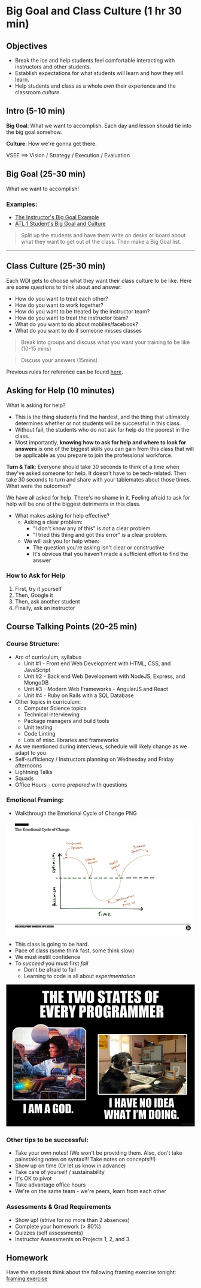 # Big Goal and Class Culture (1 hr 30 min)

## Objectives
* Break the ice and help students feel comfortable interacting with instructors and other students.
* Establish expectations for what students will learn and how they will learn.
* Help students and class as a whole *own* their experience and the classroom *culture*.

## Intro (5-10 min)
**Big Goal**: What we want to accomplish. Each day and lesson should tie into the big goal somehow.

**Culture**: How we're gonna get there.

VSEE ==> Vision / Strategy / Execution / Evaluation

## Big Goal (25-30 min)

What we want to accomplish!

### Examples:

* [The Instructor's Big Goal Example](samples/big-goal-instructors.md)
* [ATL 1 Student's Big Goal and Culture](samples/big-goal-students.md)

> Split up the students and have them write on desks or board about what they want to get out of the class. Then make a Big Goal list.

---

## Class Culture (25-30 min)

Each WDI gets to choose what they want their class culture to be like. Here are some questions to think about and answer:

* How do you want to treat each other?
* How do you want to work together?
* How do you want to be treated by the instructor team?
* How do you want to treat the instructor team?
* What do you want to do about mobiles/facebook?
* What do you want to do if someone misses classes

> Break into groups and discuss what you want your training to be like (10-15 mins)

> Discuss your answers (15mins)

Previous rules for reference can be found [here](samples/culture.md).

## Asking for Help (10 minutes)

What is asking for help?

- This is the thing students find the hardest, and the thing that ultimately determines whether or not students will be successful in this class.
- Without fail, the students who do not ask for help do the poorest in the class.
- Most importantly, **knowing how to ask for help and where to look for answers** is one of the biggest skills you can gain from this class that will be applicable as you prepare to join the professional workforce.

**Turn & Talk**: Everyone should take 30 seconds to think of a time when they've asked someone for help. It doesn't have to be tech-related. Then take 30 seconds to turn and share with your tablemates about those times. What were the outcomes?

We have all asked for help. There's no shame in it. Feeling afraid to ask for help will be one of the biggest detriments in this class.

* What makes asking for help effective?
  - Asking a clear problem:
    * "I don't know any of this" is *not* a clear problem.
    * "I tried this thing and got this error" *is* a clear problem.
  - We will ask you for help when:
      * The question you're asking isn't clear or constructive
      * It's obvious that you haven't made a sufficient effort to find the answer

### How to Ask for Help

1. First, try it yourself
2. Then, Google it
3. Then, ask another student
4. Finally, ask an instructor

## Course Talking Points (20-25 min)

### Course Structure:

* Arc of curriculum, syllabus
  - Unit #1 - Front end Web Development with HTML, CSS, and JavaScript
  - Unit #2 - Back end Web Development with NodeJS, Express, and MongoDB
  - Unit #3 - Modern Web Frameworks - AngularJS and React
  - Unit #4 - Ruby on Rails with a SQL Database
* Other topics in curriculum:
  - Computer Science topics
  - Technical interviewing
  - Package managers and build tools
  - Unit testing
  - Code Linting
  - Lots of misc. libraries and frameworks
* As we mentioned during interviews, schedule will likely change as we adapt to you
* Self-sufficiency / Instructors planning on Wednesday and Friday afternoons
* Lightning Talks
* Squads
* Office Hours - come *prepared* with questions

### Emotional Framing:

* Walkthrough the Emotional Cycle of Change PNG

![Emotional Cycle of Change](images/emotional-cycle-of-change.png)

* This class is going to be hard.
* Pace of class (some think fast, some think slow)
* We must instill confidence
* To *succeed* you must first *fail*
  - Don't be afraid to fail
  - Learning to code is all about *experimentation*

![Emotional Cycle of Change](images/2-states-of-programmer.jpg)

### Other tips to be successful:
* Take your own notes! (We won't be providing them. Also, don't take painstaking notes on syntax!!! Take notes on concepts!!!)
* Show up on time (Or let us know in advance)
* Take care of yourself / sustainability
* It's OK to pivot
* Take advantage office hours
* We're on the same team - we're peers, learn from each other

### Assessments & Grad Requirements
* Show up! (strive for no more than 2 absences)
* Complete your homework (> 80%)
* Quizzes (self assessments)
* Instructor Assessments on Projects 1, 2, and 3.

## Homework
Have the students think about the following framing exercise tonight: [framing exercise](./framing_wdi.md)
